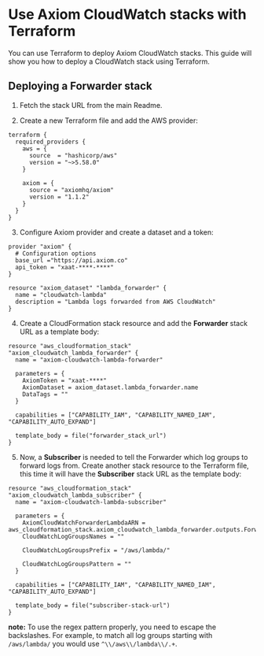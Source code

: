 # Use Axiom CloudWatch stacks with Terraform

You can use Terraform to deploy Axiom CloudWatch stacks. This guide will show you how to deploy a CloudWatch stack using Terraform.


## Deploying a Forwarder stack


1. Fetch the stack URL from the main Readme.


2. Create a new Terraform file and add the AWS provider:

```hcl
terraform {
  required_providers {
    aws = {
      source  = "hashicorp/aws"
      version = "~>5.58.0"
    }

    axiom = {
      source = "axiomhq/axiom"
      version = "1.1.2"
    }
  }
}
```

3. Configure Axiom provider and create a dataset and a token:

```hcl
provider "axiom" {
  # Configuration options
  base_url ="https://api.axiom.co"
  api_token = "xaat-****-****"
}

resource "axiom_dataset" "lambda_forwarder" {
  name = "cloudwatch-lambda"
  description = "Lambda logs forwarded from AWS CloudWatch"
}
```

4. Create a CloudFormation stack resource and add the **Forwarder** stack URL as a template body:

```hcl
resource "aws_cloudformation_stack" "axiom_cloudwatch_lambda_forwarder" {
  name = "axiom-cloudwatch-lambda-forwarder"

  parameters = {
    AxiomToken = "xaat-****"
    AxiomDataset = axiom_dataset.lambda_forwarder.name
    DataTags = ""
  }

  capabilities = ["CAPABILITY_IAM", "CAPABILITY_NAMED_IAM", "CAPABILITY_AUTO_EXPAND"]

  template_body = file("forwarder_stack_url")
}
```

5. Now, a **Subscriber** is needed to tell the Forwarder which log groups to forward logs from. Create another stack resource to the Terraform file, this time it will have the **Subscriber** stack URL as the template body:

```hcl
resource "aws_cloudformation_stack" "axiom_cloudwatch_lambda_subscriber" {
  name = "axiom-cloudwatch-lambda-subscriber"

  parameters = {
    AxiomCloudWatchForwarderLambdaARN = aws_cloudformation_stack.axiom_cloudwatch_lambda_forwarder.outputs.ForwarderLambdaARN
    CloudWatchLogGroupsNames = ""

    CloudWatchLogGroupsPrefix = "/aws/lambda/"

    CloudWatchLogGroupsPattern = ""
  }

  capabilities = ["CAPABILITY_IAM", "CAPABILITY_NAMED_IAM", "CAPABILITY_AUTO_EXPAND"]

  template_body = file("subscriber-stack-url")
}
```

**note:** To use the regex pattern properly, you need to escape the backslashes. For example, to match all log groups starting with `/aws/lambda/` you would use `^\\/aws\\/lambda\\/.+`.
